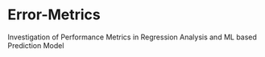 # Error-Metrics
Investigation of Performance Metrics in Regression Analysis and ML based Prediction Model
